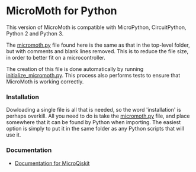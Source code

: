 # MicroMoth for Python

This version of MicroMoth is compatible with MicroPython, CircuitPython, Python 2 and Python 3.

The [micromoth.py](micromoth.py) file found here is the same as that in the top-level folder, but with comments and blank lines removed. This is to reduce the file size, in order to better fit on a microcontroller.

The creation of this file is done automatically by running [initialize_micromoth.py](initialize_micromoth.py). This process also performs tests to ensure that MicroMoth is working correctly.

### Installation

Dowloading a single file is all that is needed, so the word 'installation' is perhaps overkill. All you need to do is take the [micromoth.py](micromoth.py) file, and place somewhere that it can be found by Python when importing. The easiest option is simply to put it in the same folder as any Python scripts that will use it.

### Documentation

* [Documentation for MicroQiskit](https://microqiskit.readthedocs.io/en/latest/micropython.html)